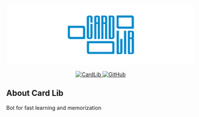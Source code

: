 <p align="center">
  <a href="https://t.me/card_lib_bot">
    <img src="https://github.com/iteamurr/card-lib/raw/main/resources/git-panel.png" width="500" style="max-width:100%;" alt="Card Lib"/>
  </a>
</p>
<p align="center">
  <a href="https://t.me/card_lib_bot">
    <img alt="CardLib" src="https://img.shields.io/badge/link-Telegram-blue">
  </a>
  <a href="https://github.com/iteamurr/card-lib/blob/main/LICENSE">
    <img alt="GitHub" src="https://img.shields.io/github/license/iteamurr/card-lib">
  </a>
</p>
<h2>About Card Lib</h2>
Bot for fast learning and memorization
